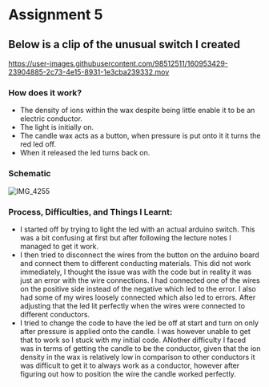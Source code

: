 # Assignment 5

## Below is a clip of the unusual switch I created

https://user-images.githubusercontent.com/98512511/160953429-23904885-2c73-4e15-8931-1e3cba239332.mov

### How does it work?
- The density of ions within the wax despite being little enable it to be an electric conductor.
- The light is initially on.
- The candle wax acts as a button, when pressure is put onto it it turns the red led off. 
- When it released the led turns back on. 

### Schematic

![IMG_4255](https://user-images.githubusercontent.com/98512511/160953923-29e397c7-2f86-4fba-ad51-ee54eca6250d.jpg)

### Process, Difficulties, and Things I Learnt:

- I started off by trying to light the led with an actual arduino switch. This was a bit confusing at first but after following the lecture notes I managed to get it work.
- I then tried to disconnect the wires from the button on the arduino board and connect them to different conducting materials. This did not work immediately, I thought the issue was with the code but in reality it was just an error with the wire connections. I had connected one of the wires on the positive side instead of the negative which led to the error. I also had some of my wires loosely connected which also led to errors. After adjusting that the led lit perfectly when the wires were connected to different conductors. 
- I tried to change the code to have the led be off at start and turn on only after pressure is applied onto the candle. I was however unable to get that to work so I stuck with my initial code. ANother difficulty I faced was in terms of getting the candle to be the conductor, given that the ion density in the wax is relatively low in comparison to other conductors it was difficult to get it to always work as a conductor, however after figuring out how to position the wire the candle worked perfectly. 

